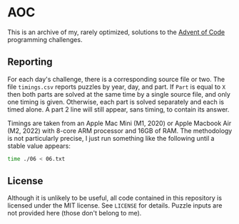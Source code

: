 # AOC

This is an archive of my, rarely optimized, solutions to the
[Advent of Code][1] programming challenges.

## Reporting
For each day's challenge, there is a corresponding source file or two.
The file `timings.csv` reports puzzles by year, day, and part.
If `Part` is equal to `X` then both parts are solved at the same time
by a single source file, and only one timing is given.
Otherwise, each part is solved separately and each is timed alone.
A part 2 line will still appear, sans timing, to contain its answer.

Timings are taken from an Apple Mac Mini (M1, 2020)
or Apple Macbook Air (M2, 2022)
with 8-core ARM processor and 16GB of RAM.
The methodology is not particularly precise,
I just run something like the following until a stable value appears:

```sh
time ./06 < 06.txt
```

## License

Although it is unlikely to be useful,
all code contained in this repository is licensed under the MIT license.
See `LICENSE` for details.
Puzzle inputs are not provided here (those don't belong to me).

[1]:  https://adventofcode.com/
